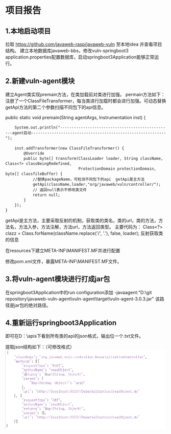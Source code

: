 # 项目报告

## 1.本地启动项目

拉取 https://github.com/javaweb-rasp/javaweb-vuln 至本地idea 并查看项目结构。
建立本地数据库javaweb-bbs，修改vuln-springboot3 application.properties配置数据库，启动springboot3Application能够正常运行。

## 2.新建vuln-agent模块

建立Agent类实现premain方法，在类加载前对类进行加强。
permain方法如下：注册了一个ClassFileTransformer，每当类进行加载时都会进行加强。可动态替换getApi方法的第二个参数扫描不同包下的api信息。

public static void premain(String agentArgs, Instrumentation inst) {

        System.out.println("-------------------------------------------------agent启动-----------------------------------------------------------");

        inst.addTransformer(new ClassFileTransformer() {
            @Override
            public byte[] transform(ClassLoader loader, String className, Class<?> classBeingRedefined,
                                    ProtectionDomain protectionDomain, byte[] classfileBuffer) {
                //替换packageName，可检测不同包下的api  getApi是主方法
                getApi(className,loader,"org/javaweb/vuln/controller/");
                // 返回null表示不修改类文件
                return null;
            }
        });
    }
getApi是主方法，主要采取反射的机制，获取类的类名，类的url，类的方法，方法名，方法入参，方法注解，方法url，方法返回类型。
主要代码为：
Class<?> clazz = Class.forName(className.replace('/', '.'), false, loader);   反射获取类的信息

在resources下建立META-INF\MANIFEST.MF并进行配置

修改pom.xml文件，暴露META-INF\MANIFEST.MF文件。

## 3.将vuln-agent模块进行打成jar包

在springboot3Application中的run configuration添加 -javaagent:"D:\git repository\javaweb-vuln-agent\vuln-agent\target\vuln-agent-3.0.3.jar" 该路径是jar包的绝对路径。

## 4.重新运行springboot3Application

即可在D：\\apis下看到所有类的api的json格式，输出位一个.txt文件。

提取json结构如下：（可修改格式）
![img.png](img.png)